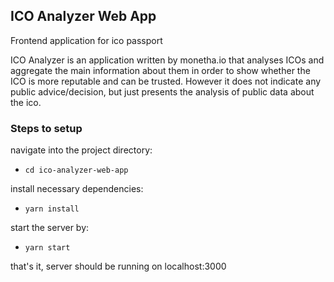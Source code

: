 ## ICO Analyzer Web App

Frontend application for ico passport

ICO Analyzer is an application written by monetha.io that analyses ICOs and aggregate the main information about them in order to show whether the ICO is more reputable and can be trusted. However it does not indicate any public advice/decision, but just presents the analysis of public data about the ico.

### Steps to setup

navigate into the project directory:

* `cd ico-analyzer-web-app`

install necessary dependencies:

* `yarn install`

start the server by:

* `yarn start`


that's it, server should be running on localhost:3000
